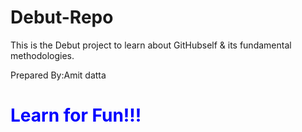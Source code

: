 # Debut-Repo
This is the Debut project to learn about GitHubself & its  fundamental methodologies.

Prepared By:Amit datta 
<h1 style ="color:blue";> Learn for Fun!!!</h1>
